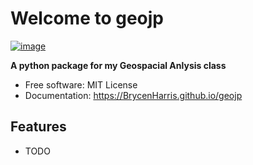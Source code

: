 # Welcome to geojp


[![image](https://img.shields.io/pypi/v/geojp.svg)](https://pypi.python.org/pypi/geojp)


**A python package for my Geospacial Anlysis class**


-   Free software: MIT License
-   Documentation: <https://BrycenHarris.github.io/geojp>
    

## Features

-   TODO
